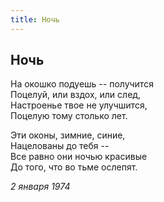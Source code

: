 ```yaml
---
title: Ночь
---
```

## Ночь

На окошко подуешь -- получится  
Поцелуй, или вздох, или след,  
Настроенье твое не улучшится,  
Поцелую тому столько лет.

Эти оконы, зимние, синие,  
Нацелованы до тебя --  
Все равно они ночью красивые  
До того, что во тьме ослепят.

*2 января 1974*